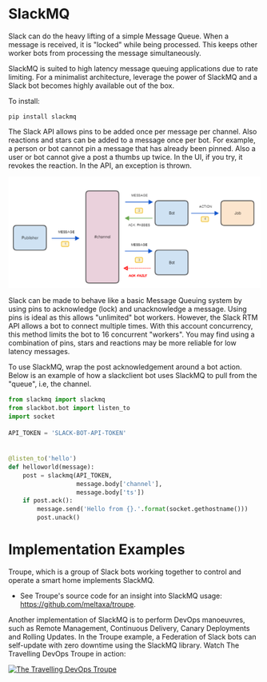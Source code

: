 # SlackMQ

Slack can do the heavy lifting of a simple Message Queue. When a message is received,
it is "locked" while being processed. This keeps other worker bots from processing the
message simultaneously.

SlackMQ is suited to high latency message queuing applications due to rate limiting.
For a minimalist architecture, leverage the power of SlackMQ and a Slack bot becomes 
highly available out of the box.

To install:
```
pip install slackmq
```

The Slack API allows pins to be added once per message per channel. Also 
reactions and stars can be added to a message once per bot. 
For example, a person or bot cannot pin a message that has already been pinned.
Also a user or bot cannot give a post a thumbs up twice. In the UI, if you try, it
revokes the reaction. In the API, an exception is thrown.

![SlackMQ workflow](docs/slackmq-workflow.png)

Slack can be made to behave like a basic Message Queuing system by using pins to
acknowledge (lock) and unacknowledge a message. Using pins is ideal as this allows
"unlimited" bot workers. However, the Slack RTM API allows a bot to connect multiple
times. With this account concurrency, this method limits the bot to 16 concurrent 
"workers". You may find using a combination of pins, stars and reactions may be more
reliable for low latency messages.

To use SlackMQ, wrap the post acknowledgement around a bot action. Below is an example
of how a slackclient bot uses SlackMQ to pull from the "queue", i.e, the channel.

```python
from slackmq import slackmq
from slackbot.bot import listen_to
import socket

API_TOKEN = 'SLACK-BOT-API-TOKEN'


@listen_to('hello')
def helloworld(message):
    post = slackmq(API_TOKEN,
                   message.body['channel'], 
                   message.body['ts'])
    if post.ack():
        message.send('Hello from {}.'.format(socket.gethostname()))
        post.unack()
```

# Implementation Examples

Troupe, which is a group of Slack bots working together to control and operate a smart 
home implements SlackMQ. 
- See Troupe's source code for an insight into SlackMQ usage: https://github.com/meltaxa/troupe.

Another implementation of SlackMQ is to perform DevOps manoeuvres, such as
Remote Management, Continuous Delivery, Canary Deployments and Rolling Updates. In the
Troupe example, a Federation of Slack bots can self-update with zero downtime using the
SlackMQ library. Watch The Travelling DevOps Troupe in action:

[![The Travelling DevOps Troupe](http://img.youtube.com/vi/7TuYA2jt-Vc/0.jpg)](https://www.youtube.com/watch?v=7TuYA2jt-Vc "The Travelling DevOps Troupe")
